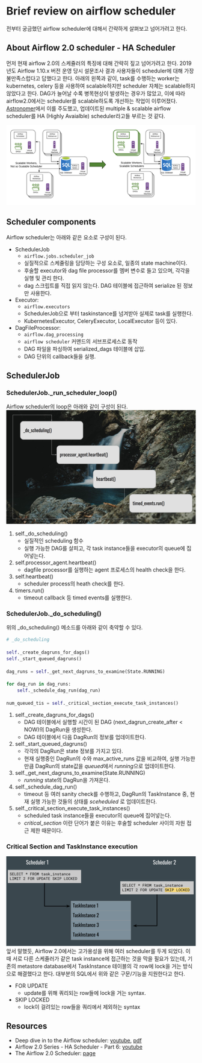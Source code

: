 # Brief review on airflow scheduler
전부터 궁금했던 airflow scheduler에 대해서 간략하게 살펴보고 넘어가려고 한다.

## About Airflow 2.0 scheduler - HA Scheduler
먼저 현재 airflow 2.0의 스케쥴러의 특징에 대해 간략히 짚고 넘어가려고 한다.
2019년도 Airflow 1.10.x 버전 운영 당시 설문조사 결과 사용자들이 scheduler에 대해 가장 불만족스럽다고 답했다고 한다.
아래의 왼쪽과 같이, task를 수행하는 worker는 kubernetes, celery 등을 사용하여 scalable하지만 scheduler 자체는 scalable하지 않았다고 한다.
DAG가 늘어날 수록 병목현상이 발생하는 경우가 많았고, 이에 따라 airflow2.0에서는 scheduler를 scalable하도록 개선하는 작업이 이루어졌다.
[Astronomer](https://www.astronomer.io/)에서 이를 주도했고, 업데이트된 multiple & scalable airflow scheduler를 HA (Highly Avaialble) scheduler라고들 부르는 것 같다.

![fig0](./images/scheduler_fig_0.png)

## Scheduler components
Airflow scheduler는 아래와 같은 요소로 구성이 된다.
- SchedulerJob
  - `airflow.jobs.scheduler_job`
  - 실질적으로 스케쥴링을 담당하는 구성 요소로, 일종의 state machine이다.
  - 후술할 executor와 dag file processor를 멤버 변수로 들고 있으며, 각각을 실행 및 관리 한다.
  - dag 스크립트를 직접 읽지 않는다. DAG 테이블에 접근하여 serialize 된 정보만 사용한다.
- Executor:
  - `airflow.executors`
  - SchedulerJob으로 부터 taskinstance를 넘겨받아 실제로 task를 실행한다.
  - KubernetesExecutor, CeleryExecutor, LocalExecutor 등이 있다.
- DagFileProcessor:
  - `airflow.dag_processing`
  - `airflow scheduler` 커맨드의 서브프로세스로 동작
  - DAG 파일을 파싱하여 serialized_dags 테이블에 삽입.
  - DAG 단위의 callback들을 실행.

## SchedulerJob

### SchedulerJob._run_scheduler_loop()
Airflow scheduler의 loop은 아래와 같이 구성이 된다.
![fig1](./images/scheduler_fig_1.png)
1. self._do_scheduling()
   - 실질적인 scheduling 함수
   - 실행 가능한 DAG를 살피고, 각 task instance들을 executor의 queue에 집어넣는다.
2. self.processor_agent.heartbeat()
   - dagfile processor를 실행하는 agent 프로세스의 health check을 한다.
3. self.heartbeat()
   - scheduler process의 heath check를 한다.
4. timers.run()
   - timeout callback 등 timed events를 실행한다.

### SchedulerJob._do_scheduling()
위의 _do_scheduling() 메소드를 아래와 같이 축약할 수 있다.

```python
# _do_scheduling

self._create_dagruns_for_dags()
self._start_queued_dagruns()

dag_runs = self._get_next_dagruns_to_examine(State.RUNNING)

for dag_run in dag_runs:
    self._schedule_dag_run(dag_run)

num_queued_tis = self._critical_section_execute_task_instances()
```

1. self._create_dagruns_for_dags()
   - DAG 테이블에서 실행할 시간이 된 DAG (next_dagrun_create_after < NOW)의 DagRun을 생성한다.
   - DAG 테이블에서 다음 DagRun의 정보를 업데이트한다.
2. self._start_queued_dagruns()
   - 각각의 DagRun은 state 정보를 가지고 있다.
   - 현재 실행중인 DagRun의 수와 max_active_runs 값을 비교하여, 실행 가능한 만큼 DagRun의 state값을 *queued*에서 *running*으로 업데이트한다.
3. self._get_next_dagruns_to_examine(State.RUNNING)
   - *running* state의 DagRun을 가져온다.
4. self._schedule_dag_run()
   - timeout 등 여러 sanity check를 수행하고, DagRun의 TaskInstance 중, 현재 실행 가능한 것들의 상태를 *sceheduled* 로 업데이트한다.
5. self._critical_section_execute_task_instances()
   - scheduled task instance들을 executor의 queue에 집어넣는다.
   - *critical_section* 이란 단어가 붙은 이유는 후술할 scheduler 사이의 자원 접근 제한 때문이다.


### Critical Section and TaskInstance execution
![fig_2](./images/scheduler_fig_2.png)
앞서 말했듯, Airflow 2.0에서는 고가용성을 위해 여러 scheduler를 두게 되었다.
이 때 서로 다른 스케쥴러가 같은 task instance에 접근하는 것을 막을 필요가 있는데, 기존의 metastore database에서 TaskInstance 테이블의 각 row에 lock을 거는 방식으로 해결했다고 한다.
대부분의 SQL에서 위와 같은 구문/기능을 지원한다고 한다.
- FOR UPDATE
  - update를 위해 쿼리되는 row들에 lock을 거는 syntax.
- SKIP LOCKED
  - lock이 걸려있는 row들을 쿼리에서 제외하는 syntax

## Resources
- Deep dive in to the Airflow scheduler: [youtube](https://www.youtube.com/watch?v=DYC4-xElccE*), [pdf](https://airflowsummit.org/slides/2021/d2-Scheduler.pdf)
- Airflow 2.0 Series - HA Scheduler - Part 6: [youtube](https://www.youtube.com/watch?v=W1vMCB40NjY)
- The Airflow 2.0 Scheduler: [page](https://www.astronomer.io/blog/airflow-2-scheduler/)